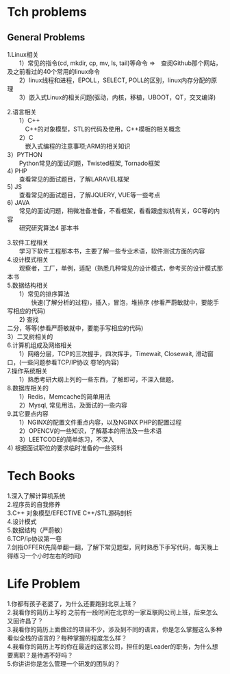 Tch problems
=============

General Problems
----------------
1.Linux相关  
　　1）常见的指令(cd, mkdir, cp, mv, ls, tail)等命令 =>　查阅Github那个网站，及之前看过的40个常用的linux命令  
　　2）linux线程和进程，EPOLL，SELECT, POLL的区别，linux内存分配的原理  
　　3）嵌入式Linux的相关问题(驱动，内核，移植，UBOOT，QT，交叉编译)  

2.语言相关  
　　1）C++  
　　　C++的对象模型，STL的代码及使用，C++模板的相关概念  
　　2）C   
　　　嵌入式编程的注意事项;ARM的相关知识  
    3）PYTHON  
    　　Python常见的面试问题，Twisted框架, Tornado框架  
    4) PHP  
    　　查看常见的面试题目，了解LARAVEL框架  
    5) JS  
    　　查看常见的面试题目，了解JQUERY, VUE等一些考点  
    6) JAVA  
    　　常见的面试问题，稍微准备准备，不看框架，看看跟虚拟机有关，GC等的内容  
    　　研究研究算法4 那本书  
    
3.软件工程相关  
　　学习下软件工程那本书，主要了解一些专业术语，软件测试方面的内容  
4.设计模式相关  
　　观察者，工厂，单例，适配（熟悉几种常见的设计模式，参考买的设计模式那本书  
5.数据结构相关  
　　1）常见的排序算法  
　　　　快速(了解分析的过程)，插入，冒泡，堆排序 (参看严蔚敏就中，要能手写相应的代码)  
　　2) 查找  
        二分，等等(参看严蔚敏就中，要能手写相应的代码)  
    3）二叉树相关的  
6.计算机组成及网络相关  
　　1）网络分层，TCP的三次握手，四次挥手，Timewait, Closewait, 滑动窗口，(一些问题参看TCP/IP协议 卷1的内容)  
7.操作系统相关  
　　1）熟悉考研大纲上列的一些东西，了解即可，不深入做题。  
8.数据库相关的  
　　1）Redis，Memcache的简单用法  
　　2）Mysql, 常见用法，及面试的一些内容  
9.其它要点内容  
　　1）NGINX的配置文件重点内容，以及NGINX PHP的配置过程  
　　2）OPENCV的一些知识，了解基本的用法及一些术语  
　　3）LEETCODE的简单练习，不深入  
    4) 根据面试职位的要求临时准备的一些资料  

Tech Books
==========
1.深入了解计算机系统  
2.程序员的自我修养  
3.C++ 对象模型/EFECTIVE C++/STL源码剖析  
4.设计模式  
5.数据结构（严蔚敏）  
6.TCP/ip协议第一卷  
7.剑指OFFER(先简单翻一翻，了解下常见题型，同时熟悉下手写代码，每天晚上得练习一个小时左右的时间)  

Life Problem
============
1.你都有孩子老婆了，为什么还要跑到北京上班？  
2.我看你的简历上写的 之前有一段时间在北京的一家互联网公司上班，后来怎么又回许昌了？  
3.我看你的简历上面做过的项目不少，涉及到不同的语言，你是怎么掌握这么多种看似全栈的语言的？每种掌握的程度怎么样？  
4.我看你的简历上写的你在最近的这家公司，担任的是Leader的职务，为什么想要离职？是待遇不好吗？  
5.你讲讲你是怎么管理一个研发的团队的？  


